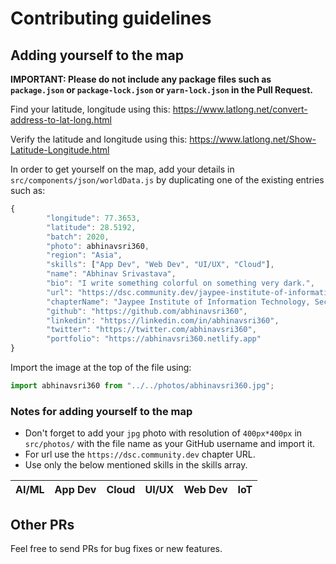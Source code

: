 # Contributing guidelines

## Adding yourself to the map

**IMPORTANT: Please do not include any package files such as `package.json` or `package-lock.json` or `yarn-lock.json` in the Pull Request.**

Find your latitude, longitude using this: https://www.latlong.net/convert-address-to-lat-long.html

Verify the latitude and longitude using this: https://www.latlong.net/Show-Latitude-Longitude.html

In order to get yourself on the map, add your details in `src/components/json/worldData.js` by duplicating one of the existing entries such as:

```JavaScript
{
        "longitude": 77.3653,
        "latitude": 28.5192,
        "batch": 2020,
        "photo": abhinavsri360,
        "region": "Asia",
        "skills": ["App Dev", "Web Dev", "UI/UX", "Cloud"],
        "name": "Abhinav Srivastava",
        "bio": "I write something colorful on something very dark.",
        "url": "https://dsc.community.dev/jaypee-institute-of-information-technology-sec-128",
        "chapterName": "Jaypee Institute of Information Technology, Sec - 128",
        "github": "https://github.com/abhinavsri360",
        "linkedin": "https://linkedin.com/in/abhinavsri360",
        "twitter": "https://twitter.com/abhinavsri360",
        "portfolio": "https://abhinavsri360.netlify.app"
}
```

Import the image at the top of the file using:

```JavaScript
import abhinavsri360 from "../../photos/abhinavsri360.jpg";
```

### Notes for adding yourself to the map

- Don't forget to add your `jpg` photo with resolution of `400px*400px` in `src/photos/` with the file name as your GitHub username and import it.
- For url use the `https://dsc.community.dev` chapter URL.
- Use only the below mentioned skills in the skills array.

| AI/ML | App Dev | Cloud | UI/UX | Web Dev | IoT |
| ----- | ------- | ----- | ----- | ------- | --- |

## Other PRs

Feel free to send PRs for bug fixes or new features.
